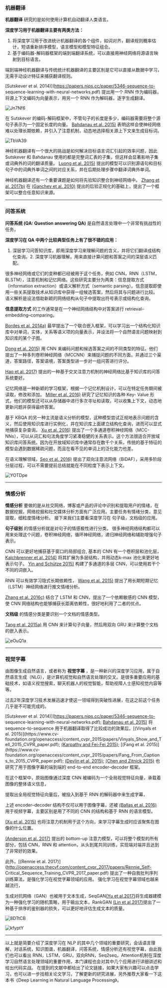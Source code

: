 ### 机器翻译

**机器翻译** 研究的是如何使用计算机自动翻译人类语言。

**深度学习用于机器翻译主要有两类方法：**

  1. 将深度学习用于改进统计机器翻译的各个组件，如词对齐，翻译规则概率估计，短语重新排序模型，语言模型和模型特征组合。
  2. 基于编码器-解码器框架的端到端翻译系统，可以直接用神经网络将源语言映射到目标语言。

端到端神经机器翻译与传统统计机器翻译的主要区别是它可以直接从数据中学习，无需手动设计特征来捕获翻译规则。

[Sutskever et al. 2014)](https://papers.nips.cc/paper/5346-sequence-to-
sequence-learning-with-neural-networks.pdf) 提出用一个 RNN 作为编码器，将源上下文编码为向量表示，用另一个
RNN 作为解码器，逐字生成翻译。

![Jn7Nf6](https://images.gitbook.cn/Jn7Nf6)

在 Sutskever 的编码-解码框架中，不管句子的长度是多少，编码器需要将整个源句子表示为一个固定长度的向量。 [Bahdanau et al.
2015)](https://arxiv.org/pdf/1409.0473.pdf)
表明这样会使神经网络难以处理长期依赖，并引入了注意机制，动态地选择相关源上下文来生成目标词。

![TbVA39](https://images.gitbook.cn/TbVA39)

神经机器翻译有一个很大的挑战是如何解决目标语言词汇引起的效率问题，因此 Sutskever 和 Bahdanau
使用的都是完整词汇表的子集，但这样会显著影响子集或词典外的词的翻译质量。 [Luong et al.
2015)](http://www.aclweb.org/anthology/P15-1002)
提出的模型可以识别源语句和目标句子中的词典外单词之间的对应关系，并在后期处理步骤中翻译词典外单词。

神经机器翻译还有一个重要课题是如何将先验知识整合到神经网络中。 [Zhang et al.
2017b)](http://nlp.csai.tsinghua.edu.cn/~ly/papers/acl2017_zjc.pdf) 在
[(Ganchev et al.
2010)](http://www.jmlr.org/papers/volume11/ganchev10a/ganchev10a.pdf)
提出的后验正规化的基础上，提出了一个框架可以整合任意知识来源。

* * *

### 问答系统

**问答系统 (QA: Question answering QA)** 是自然语言处理中一个非常有挑战性的任务，

**深度学习在 QA 中两个比较典型任务上有了很不错的应用：**

  1. 深层学习问答知识库，即用深度学习来理解问题的含义，并将它们翻译成结构化查询。2. 深度学习机器理解，用来直接计算问题和答案之间的深层语义匹配。

很多神经网络或它们的变种都已经被用于这个任务，例如
CNN，RNN（LSTM，BLSTM），注意机制和记忆网络。这些研究主要分为两类：信息提取方式（information
extraction）或语义解析方式（semantic parsing）。信息提取即使用一些关系提取技术从知识库中获得一组候选答案，然后将其与问题进行比较。
语义解析是设法借助新颖的网络结构从句子中提取出符号表示或结构化查询。

**信息提取方式** 的工作通常是在一个神经网络结构中对答案进行 retrieval–embedding–comparing。

[Bordes et al. 2014a)](http://www.aclweb.org/anthology/D14-1067)
最早提出了一个联合嵌入框架，可以学习出一个结构化知识库中对单词，实体，关系等语义项的向量表示，并设法将一个自然语言问题映射到知识库的某个子图。

[Dong et al. 2015)](http://www.aclweb.org/anthology/P15-1026) 用 CNN
来编码问题和候选答案之间的不同类型的特征。他们提出了一种多列卷积神经网络（MCCNN）来捕捉问题的不同方面，并通过三个渠道，答案路径，答案语境，答案类型进一步对一组问答进行评分。

[Hao et al.
2017)](http://www.nlpr.ia.ac.cn/cip/~liukang/liukangPageFile/ACL2017-Hao.pdf)
提出的一种基于交叉注意力机制的神经网络比基于知识库的问答系统要好。

记忆网络是一种新颖的学习框架，根据一个记忆机制设计，可以在特定任务期间被读取，修改和添加。 [Miller et al.
2016)](https://aclweb.org/anthology/D16-1147) 研究了记忆知识的各种 Key- Value
形式，他们的模型还可以从存储器中进行多次寻址和读取，可以收集上下文，动态地更新问题并获得最终答案。

基于 KBQA
的另一种主流是语义分析的模型，这种模型尝试正规地表示问题的含义，然后使用知识库进行实例化，并在知识库上面建立结构化查询，进而可以显式地捕获复杂查询。 [Xu
et al. 2016)](http://www.aclweb.org/anthology/P16-1220) 提出了一个多通道卷积神经网络（MCC-
NNs），可以从词汇和句法角度学习紧凑稳健的关系表示。这个方法很适合开放域知识库问答系统。因为在开放域知识库中通常存在数千个关系，传统的基于特征的模型会遇到数据稀疏问题，而且在看不见的单词上的泛化能力也差。

在语义理解领域，[Seo et al. 2016)](https://arxiv.org/pdf/1611.01603.pdf)
提出了双向注意流网络（BiDAF），采用多阶段分层过程，可以不需要提前总结就能在不同粒度下表示上下文。

![YOTDpe](https://images.gitbook.cn/YOTDpe)

* * *

### 情感分析

**情感分析**
要做的是从社交网络，博客或产品的评论中识别和提取用户的情绪，在数据挖掘，网络挖掘和社交媒体分析方面有广泛应用。主要任务有情绪分类，意见提取，细粒度情绪分析。
接下来我们主要看深度学习在 句子级，文档级的应用。

**句子级别** 的情感分析就是对句子的情感极性进行分类。
很多神经网络结构都可以用来处理这个问题，卷积神经网络，循环神经网络，递归神经网络和辅助增强句子表示。

CNN 可以更好地捕获基于窗口的局部组合, 基本的 CNN 有一个卷积层和池化层，[Kalchbrenner et al.
2014)](http://www.aclweb.org/anthology/P14-1062) 将其扩展为多层结构，并用动态k-max
池化来更好地表示句子。 [Yin and Schütze 2015)](http://www.aclweb.org/anthology/K15-1021)
构建了多通道的多层 CNN，可以使用若干个不同的词嵌入。

RNN 可以有效学习隐式长期依赖性， [Wang et al.
2015)](http://www.aclweb.org/anthology/P15-1130) 提出了用长期短期记忆（LSTM）神经网络进行推文情绪分析。

[Zhang et al. 2016c)](http://www.aclweb.org/anthology/N16-1177) 结合了 LSTM 和
CNN，提出了一个依赖敏感的 CNN 模型，使 CNN 网络结构也能够捕获长距离依赖性，很好地利用了二者的优点。

**文档级** 的情感分类是要识别一个文档的情感类型。

[Tang et al. 2015a)](http://aclweb.org/anthology/D15-1167) 用 CNN 来计算句子向量，然后用双向
GRU 来计算整个文档的嵌入表示。

![eOuQ1a](https://images.gitbook.cn/eOuQ1a)

* * *

### 视觉字幕

由图像生成自然语言，或者称为 **视觉字幕**
，是一种新兴的深度学习应用，属于自然语言生成（NLG），是计算机视觉和自然语言处理的交叉。是很多重要应用的基础技术，如语义视觉搜索，聊天机器人的视觉智能，帮助视障人士感知视觉内容等等。

过去2年深度学习技术发展迅速才使这一领域得到突破性进展，在这之前这个任务几乎是不可能完成的。

[Sutskever et al. 2014)](https://papers.nips.cc/paper/5346-sequence-to-
sequence-learning-with-neural-networks.pdf); [Bahdanau et al.
2015)](https://arxiv.org/pdf/1409.0473.pdf) 将 sequence-to-sequence
用于机器翻译取得了比较成功的效果后，[(Vinyals et al. 2015)](https://www.cv-
foundation.org/openaccess/content_cvpr_2015/papers/Vinyals_Show_and_Tell_2015_CVPR_paper.pdf);
[(Karpathy and Fei-Fei
2015)](https://cs.stanford.edu/people/karpathy/cvpr2015.pdf); [(Fang et al.
2015)](https://www.cv-
foundation.org/openaccess/content_cvpr_2015/papers/Fang_From_Captions_to_2015_CVPR_paper.pdf);
[(Devlin et al.
2015)](https://people.eecs.berkeley.edu/~sgupta/pdfs/devlin2015language.pdf);
[(Chen and Zitnick 2015)](http://xinleic.xyz/papers/cvpr15_rnn.pdf)
也研究了用于图像字幕的端到端的 end-to-end encoder–decoder 框架。

在这个框架中，原始图像通过深度 CNN 被编码为一个全局视觉特征向量，承载着图像的整体语义信息，

提取出全局视觉特征向量后，被投入到基于 RNN 的解码器中来生成字幕，

上述 encoder–decoder 结构不仅可以用于图像字幕，还被 [(Ballas et al.
2016)](https://arxiv.org/pdf/1511.06432.pdf) 用于视频字幕，主要区别是用了不同的 CNN 的结构和基于 RNN
的语言模型。

[(Xu et al. 2015)](https://arxiv.org/pdf/1502.03044.pdf)
也将注意力机制用于这个方向，来学习字幕生成时应该聚焦在图像的什么位置。

[(Anderson et al. 2017)](https://arxiv.org/pdf/1707.07998.pdf) 提出的 bottom-up
注意力模型，可以将整个模型的所有部分，包括 CNN，RNN 和 attention，从头到尾共同训练，实现端对端并且达到了非常好的效果。

此外，[(Rennie et al.
2017)](http://openaccess.thecvf.com/content_cvpr_2017/papers/Rennie_Self-
Critical_Sequence_Training_CVPR_2017_paper.pdf)
提出了一种自我批判序列训练算法，是强化学习在视觉字幕领域的应用。 强化学习在视觉字幕领域也越来越流行，

生成对抗网络（GAN）也被用于文本生成，SeqGAN[(Yu et
al.2017)](https://arxiv.org/pdf/1609.05473.pdf)将生成器建模为一种强化学习的随机策略，用于输出文本，RankGAN
[(Lin et
al.2017)](https://arxiv.org/pdf/1705.11001.pdf)提出了一种基于排序的鉴别器的损失，可以更好地评估生成文本的质量。

![8DTtCB](https://images.gitbook.cn/8DTtCB)

![kfyptY](https://images.gitbook.cn/kfyptY)

* * *

以上就是简要介绍了深度学习在 NLP
的其中几个领域的重要研究，会话语言理解，对话系统，知识图谱，机器翻译，问答系统，情感分析还有视觉字幕，由此我们也可以看出
RNN，LSTM，GRU，双向RNN，Seq2seq，Attention机制在深度学习自然语言处理领域的重要作用，本门课程也会对其中几个应用进行详细讲述和给出代码实战。
在提到的文献中都给出了论文链接，如果大家有兴趣可以点击学习，也可以进一步找相关论文学习，了解更新的研究进展，另外推荐大家看一下这本书《Deep
Learning in Natural Language Processing》。

